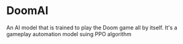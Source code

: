 # DoomAI
An AI model that is trained to play the Doom game all by itself. It's a gameplay automation model suing PPO algorithm
